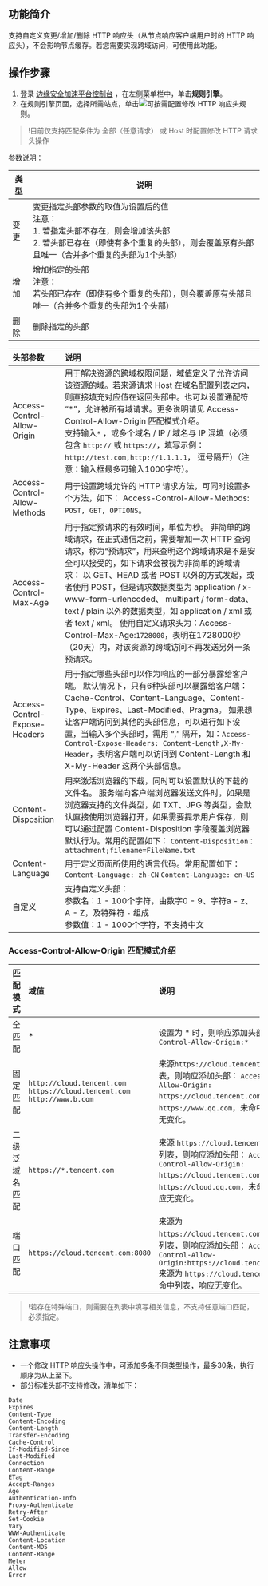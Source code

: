 ## 功能简介
支持自定义变更/增加/删除 HTTP 响应头（从节点响应客户端用户时的 HTTP 响应头），不会影响节点缓存。若您需要实现跨域访问，可使用此功能。

## 操作步骤
1. 登录 [边缘安全加速平台控制台](https://console.cloud.tencent.com/teo) ，在左侧菜单栏中，单击**规则引擎**。
2. 在规则引擎页面，选择所需站点，单击![](https://qcloudimg.tencent-cloud.cn/raw/fe4d4900f8ad69d506adc49bdb70fa32.png)可按需配置修改 HTTP 响应头规则。
>!目前仅支持匹配条件为 全部（任意请求） 或 Host 时配置修改 HTTP 请求头操作

参数说明：

| 类型 | 说明                                                         |
| ---- | ------------------------------------------------------------ |
| 变更 | 变更指定头部参数的取值为设置后的值<br/>注意：<br/>1. 若指定头部不存在，则会增加该头部<br/>2. 若头部已存在（即使有多个重复的头部），则会覆盖原有头部且唯一（合并多个重复的头部为1个头部） |
| 增加 | 增加指定的头部<br/>注意：<br/>若头部已存在（即使有多个重复的头部），则会覆盖原有头部且唯一（合并多个重复的头部为1个头部） |
| 删除 | 删除指定的头部                                               |

| 头部参数                      | 说明                                                         |
| :---------------------------- | :----------------------------------------------------------- |
| Access-Control-Allow-Origin   | 用于解决资源的跨域权限问题，域值定义了允许访问该资源的域。若来源请求 Host 在域名配置列表之内，则直接填充对应值在返回头部中。也可以设置通配符 “*”，允许被所有域请求。更多说明请见 Access-Control-Allow-Origin 匹配模式介绍。 <br>支持输入`*` ，或多个域名 / IP / 域名与 IP 混填（必须包含 `http://` 或 `https://`，填写示例：`http://test.com,http://1.1.1.1`， 逗号隔开）（注意：输入框最多可输入1000字符）。 |
| Access-Control-Allow-Methods  | 用于设置跨域允许的 HTTP 请求方法，可同时设置多个方法，如下： Access-Control-Allow-Methods: `POST, GET, OPTIONS`。 |
| Access-Control-Max-Age        | 用于指定预请求的有效时间，单位为秒。 非简单的跨域请求，在正式通信之前，需要增加一次 HTTP 查询请求，称为“预请求”，用来查明这个跨域请求是不是安全可以接受的，如下请求会被视为非简单的跨域请求： 以 GET、HEAD 或者 POST 以外的方式发起，或者使用 POST，但是请求数据类型为 application / x-www-form-urlencoded、 multipart / form-data、text / plain 以外的数据类型，如 application / xml 或者 text / xml。 使用自定义请求头为：Access-Control-Max-Age:`1728000`，表明在1728000秒（20天）内，对该资源的跨域访问不再发送另外一条预请求。 |
| Access-Control-Expose-Headers | 用于指定哪些头部可以作为响应的一部分暴露给客户端。 默认情况下，只有6种头部可以暴露给客户端：Cache-Control、Content-Language、Content-Type、Expires、Last-Modified、Pragma。 如果想让客户端访问到其他的头部信息，可以进行如下设置，当输入多个头部时，需用 “,” 隔开，如：`Access-Control-Expose-Headers: Content-Length,X-My-Header`，表明客户端可以访问到 Content-Length 和 X-My-Header 这两个头部信息。 |
| Content-Disposition           | 用来激活浏览器的下载，同时可以设置默认的下载的文件名。 服务端向客户端浏览器发送文件时，如果是浏览器支持的文件类型，如 TXT、JPG 等类型，会默认直接使用浏览器打开，如果需要提示用户保存，则可以通过配置 Content-Disposition 字段覆盖浏览器默认行为。常用的配置如下： `Content-Disposition：attachment;filename=FileName.txt` |
| Content-Language              | 用于定义页面所使用的语言代码。常用配置如下： `Content-Language: zh-CN` `Content-Language: en-US` |
| 自定义                        | 支持自定义头部： <br/>参数名：1 - 100个字符，由数字0 - 9、字符a - z、A - Z，及特殊符 `-` 组成<br/>参数值：1 - 1000个字符，不支持中文 |

### Access-Control-Allow-Origin 匹配模式介绍

| **匹配模式**   | **域值**                                                     | **说明**                                                     |
| :------------- | :----------------------------------------------------------- | :----------------------------------------------------------- |
| 全匹配         | *                                                            | 设置为 * 时，则响应添加头部： `Access-Control-Allow-Origin:*` |
| 固定匹配       | `http://cloud.tencent.com` `https://cloud.tencent.com` `http://www.b.com` | 来源`https://cloud.tencent.com`，命中列表，则响应添加头部： `Access-Control-Allow-Origin: https://cloud.tencent.com` 来源为 `https://www.qq.com`，未命中列表，响应无变化。 |
| 二级泛域名匹配 | `https://*.tencent.com`                                      | 来源 `https://cloud.tencent.com`，命中列表，则响应添加头部： `Access-Control-Allow-Origin: https://cloud.tencent.com` 来源为 `https://cloud.qq.com`，未命中列表，响应无变化。 |
| 端口匹配       | `https://cloud.tencent.com:8080`                             | 来源为 `https://cloud.tencent.com:8080`，命中列表，则响应添加头部： `Access-Control-Allow-Origin:https://cloud.tencent.com:8080` 来源为 `https://cloud.tencent.com`，未命中列表，响应无变化。 |

>!若存在特殊端口，则需要在列表中填写相关信息，不支持任意端口匹配，必须指定。
>

## 注意事项

- 一个修改 HTTP 响应头操作中，可添加多条不同类型操作，最多30条，执行顺序为从上至下。
- 部分标准头部不支持修改，清单如下：

```
Date
Expires
Content-Type
Content-Encoding
Content-Length
Transfer-Encoding
Cache-Control
If-Modified-Since
Last-Modified
Connection
Content-Range
ETag
Accept-Ranges
Age
Authentication-Info
Proxy-Authenticate
Retry-After
Set-Cookie
Vary
WWW-Authenticate
Content-Location
Content-MD5
Content-Range
Meter
Allow
Error
```
